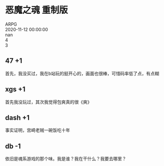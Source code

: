 



# 恶魔之魂 重制版
  
ARPG  
2020-11-12 00:00:00  
nan  
4  
3
## 47 +1


首先，我没买过，我在b站玩的挺开心的，画面也很棒，可惜码率低了点，有点糊
## xgs +1


首先我没玩过，其次我觉得包爽真的很《爽》
## dash +1


事实证明，宫崎老贼一碗饭吃十年
## db -1


依旧是魂系游戏的那个味。我是谁？我在干什么？我要去哪里？